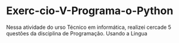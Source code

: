 # Exerc-cio-V-Programa-o-Python
Nessa atividade do urso Técnico em informática, realizei cercade 5 questões da disciplina de Programação. Usando a Lingua
